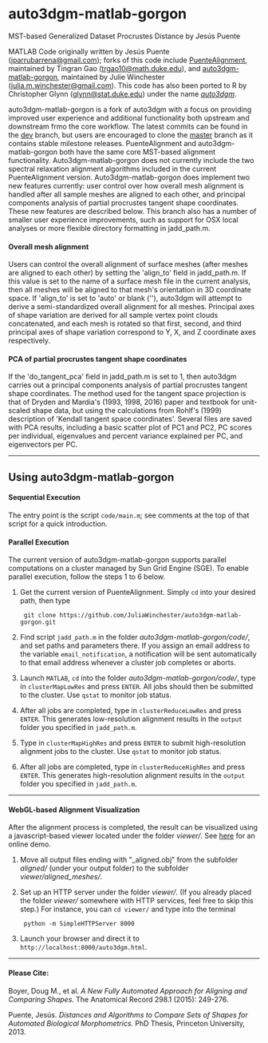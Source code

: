 # auto3dgm-matlab-gorgon
MST-based Generalized Dataset Procrustes Distance by Jesús Puente

MATLAB Code originally written by Jesús Puente (jparrubarrena@gmail.com); forks of this code include [PuenteAlignment](https://github.com/trgao10/PuenteAlignment), maintained by Tingran Gao (trgao10@math.duke.edu), and [auto3dgm-matlab-gorgon](https://github.com/JuliaWinchester/auto3dgm-matlab-gorgon), maintained by Julie Winchester (julia.m.winchester@gmail.com). This code has also been ported to R by Christopher Glynn (glynn@stat.duke.edu) under the name [*auto3dgm*](https://stat.duke.edu/~sayan/auto3dgm/).

auto3dgm-matlab-gorgon is a fork of auto3dgm with a focus on providing improved user experience and additional functionality both upstream and downstream frmo the core workflow. The latest commits can be found in the [dev](https://github.com/JuliaWinchester/auto3dgm-matlab-gorgon/tree/dev) branch, but users are encouraged to clone the [master](https://github.com/JuliaWinchester/auto3dgm-matlab-gorgon) branch as it contains stable milestone releases. PuenteAlignment and auto3dgm-matlab-gorgon both have the same core MST-based alignment functionality. Auto3dgm-matlab-gorgon does not currently include the two spectral relaxation alignment algorithms included in the current PuenteAlignment version. Auto3dgm-matlab-gorgon does implement two new features currently: user control over how overall mesh alignment is handled after all sample meshes are aligned to each other, and principal components analysis of partial procrustes tangent shape coordinates. These new features are described below. This branch also has a number of smaller user experience improvements, such as support for OSX local analyses or more flexible directory formatting in jadd_path.m.

#### Overall mesh alignment

Users can control the overall alignment of surface meshes (after meshes are aligned to each other) by setting the 'align_to' field in jadd_path.m. If this value is set to the name of a surface mesh file in the current analysis, then all meshes will be aligned to that mesh's orientation in 3D coordinate space. If 'align_to' is set to 'auto' or blank (''), auto3dgm will attempt to derive a semi-standardized overall alignment for all meshes. Principal axes of shape variation are derived for all sample vertex point clouds concatenated, and each mesh is rotated so that first, second, and third principal axes of shape variation correspond to Y, X, and Z coordinate axes respectively.

#### PCA of partial procrustes tangent shape coordinates

If the 'do_tangent_pca' field in jadd_path.m is set to 1, then auto3dgm carries out a principal components analysis of partial procrustes tangent shape coordinates.  The method used for the tangent space projection is that of Dryden and Mardia's (1993, 1998, 2016) paper and textbook for unit-scaled shape data, but using the calculations from Rohlf's (1999) description of 'Kendall tangent space coordinates'. Several files are saved with PCA results, including a basic scatter plot of PC1 and PC2, PC scores per individual, eigenvalues and percent variance explained per PC, and eigenvectors per PC.

-----------

## Using auto3dgm-matlab-gorgon


#### Sequential Execution
The entry point is the script `code/main.m`; see comments at the top of that script for a quick introduction. 

#### Parallel Execution
The current version of auto3dgm-matlab-gorgon supports parallel computations on a cluster managed by Sun Grid Engine (SGE). To enable parallel execution, follow the steps 1 to 6 below.

1. Get the current version of PuenteAlignment. Simply `cd` into your desired path, then type

        git clone https://github.com/JuliaWinchester/auto3dgm-matlab-gorgon.git
        
2. Find script `jadd_path.m` in the folder *auto3dgm-matlab-gorgon/code/*, and set paths and parameters there. If you assign an email address to the variable `email_notification`, a notification will be sent automatically to that email address whenever a cluster job completes or aborts.
3. Launch `MATLAB`, `cd` into the folder *auto3dgm-matlab-gorgon/code/*, type in `clusterMapLowRes` and press `ENTER`. All jobs should then be submitted to the cluster. Use `qstat` to monitor job status.
4. After all jobs are completed, type in `clusterReduceLowRes` and press `ENTER`. This generates low-resolution alignment results in the `output` folder you specified in `jadd_path.m`.
5. Type in `clusterMapHighRes` and press `ENTER` to submit high-resolution alignment jobs to the cluster. Use `qstat` to monitor job status.
6. After all jobs are completed, type in `clusterReduceHighRes` and press `ENTER`. This generates high-resolution alignment results in the `output` folder you specified in ```jadd_path.m```.

-----------
#### WebGL-based Alignment Visualization
After the alignment process is completed, the result can be visualized using a javascript-based viewer located under the folder *viewer/*. See [here](http://www.math.duke.edu/~trgao10/research/auto3dgm.html) for an online demo.

1. Move all output files ending with "_aligned.obj" from the subfolder *aligned/* (under your output folder) to the subfolder *viewer/aligned_meshes/*.
2. Set up an HTTP server under the folder *viewer/*. (If you already placed the folder *viewer/* somewhere with HTTP services, feel free to skip this step.) For instance, you can `cd viewer/` and type into the terminal

        python -m SimpleHTTPServer 8000

3. Launch your browser and direct it to `http://localhost:8000/auto3dgm.html`.

-----------
#### Please Cite:

Boyer, Doug M., et al. *A New Fully Automated Approach for Aligning and Comparing Shapes.* The Anatomical Record 298.1 (2015): 249-276.

Puente, Jesús. *Distances and Algorithms to Compare Sets of Shapes for Automated Biological Morphometrics.* PhD Thesis, Princeton University, 2013.
